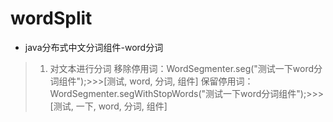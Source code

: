 # wordSplit

* java分布式中文分词组件-word分词

>1. 对文本进行分词
>移除停用词：WordSegmenter.seg("测试一下word分词组件");>>>[测试, word, 分词, 组件]
>保留停用词：WordSegmenter.segWithStopWords("测试一下word分词组件");>>>[测试, 一下, word, 分词, 组件]


